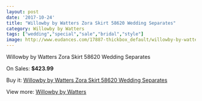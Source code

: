 ```yaml
---
layout: post
date: '2017-10-24'
title: "Willowby by Watters Zora Skirt 58620 Wedding Separates"
category: Willowby by Watters
tags: ["wedding","special","sale","bridal","style"]
image: http://www.eudances.com/17887-thickbox_default/willowby-by-watters-zora-skirt-58620-wedding-separates.jpg
---
```

Willowby by Watters Zora Skirt 58620 Wedding Separates

On Sales: **$423.99**
<a href="https://www.eudances.com/en/willowby-by-watters/5197-willowby-by-watters-zora-skirt-58620-wedding-separates.html"><amp-img layout="responsive" width="600" height="600" src="//www.eudances.com/17887-thickbox_default/willowby-by-watters-zora-skirt-58620-wedding-separates.jpg" alt="Willowby by Watters Zora Skirt 58620 Wedding Separates 0" /></a>
<a href="https://www.eudances.com/en/willowby-by-watters/5197-willowby-by-watters-zora-skirt-58620-wedding-separates.html"><amp-img layout="responsive" width="600" height="600" src="//www.eudances.com/17891-thickbox_default/willowby-by-watters-zora-skirt-58620-wedding-separates.jpg" alt="Willowby by Watters Zora Skirt 58620 Wedding Separates 1" /></a>
<a href="https://www.eudances.com/en/willowby-by-watters/5197-willowby-by-watters-zora-skirt-58620-wedding-separates.html"><amp-img layout="responsive" width="600" height="600" src="//www.eudances.com/17890-thickbox_default/willowby-by-watters-zora-skirt-58620-wedding-separates.jpg" alt="Willowby by Watters Zora Skirt 58620 Wedding Separates 2" /></a>
<a href="https://www.eudances.com/en/willowby-by-watters/5197-willowby-by-watters-zora-skirt-58620-wedding-separates.html"><amp-img layout="responsive" width="600" height="600" src="//www.eudances.com/17889-thickbox_default/willowby-by-watters-zora-skirt-58620-wedding-separates.jpg" alt="Willowby by Watters Zora Skirt 58620 Wedding Separates 3" /></a>
<a href="https://www.eudances.com/en/willowby-by-watters/5197-willowby-by-watters-zora-skirt-58620-wedding-separates.html"><amp-img layout="responsive" width="600" height="600" src="//www.eudances.com/17888-thickbox_default/willowby-by-watters-zora-skirt-58620-wedding-separates.jpg" alt="Willowby by Watters Zora Skirt 58620 Wedding Separates 4" /></a>

Buy it: [Willowby by Watters Zora Skirt 58620 Wedding Separates](https://www.eudances.com/en/willowby-by-watters/5197-willowby-by-watters-zora-skirt-58620-wedding-separates.html "Willowby by Watters Zora Skirt 58620 Wedding Separates")

View more: [Willowby by Watters](https://www.eudances.com/en/48-willowby-by-watters "Willowby by Watters")
